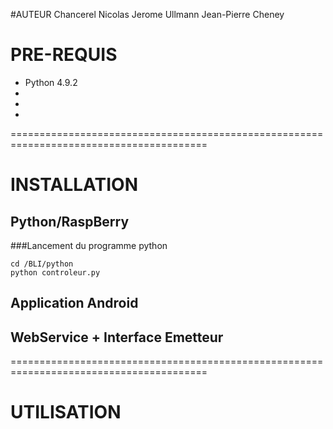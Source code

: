 
#AUTEUR
Chancerel Nicolas 
Jerome Ullmann 
Jean-Pierre Cheney  

# PRE-REQUIS
  
  - Python 4.9.2
  -
  -
  -


========================================================================================
# INSTALLATION
## Python/RaspBerry
###Lancement du programme python
```
cd /BLI/python
python controleur.py
```
## Application Android
## WebService + Interface Emetteur
========================================================================================
# UTILISATION
